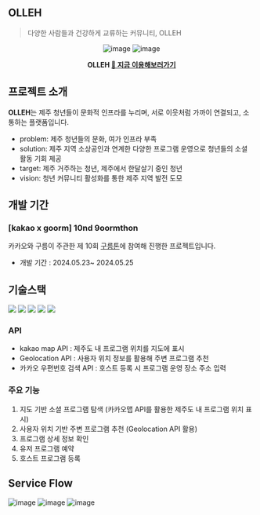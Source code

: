 ## OLLEH

> 다양한 사람들과 건강하게 교류하는 커뮤니티, OLLEH

<div align ="center">
  
  ![image](https://github.com/workmeong-shimmeong/olleh-client/assets/108773199/48641a45-db82-406c-9e6a-27c4ea1b1837)
  ![image](https://github.com/workmeong-shimmeong/olleh-client/assets/108773199/4316711c-70cc-4e23-91f3-a1ac8ac91038)

**OLLEH [🔗 지금 이용해보러가기](https://k8a8dc958104ca.user-app.krampoline.com/)**

</div>

## 프로젝트 소개

**OLLEH**는 제주 청년들이 문화적 인프라를 누리며, 서로 이웃처럼 가까이 연결되고, 소통하는 플랫폼입니다.

- problem: 제주 청년들의 문화, 여가 인프라 부족
- solution: 제주 지역 소상공인과 연계한 다양한 프로그램 운영으로 청년들의 소셜 활동 기회 제공
- target: 제주 거주하는 청년, 제주에서 한달살기 중인 청년
- vision: 청년 커뮤니티 활성화를 통한 제주 지역 발전 도모

## 개발 기간
### [kakao x goorm] 10nd 9oormthon
카카오와 구름이 주관한 제 10회 [구름톤](https://9oormthon.goorm.io/)에 참여해 진행한 프로젝트입니다.

- 개발 기간 : 2024.05.23~ 2024.05.25

## 기술스택

<div align= "start">
  <span>
  <img src="https://img.shields.io/badge/-React-%2361DAFB?style=for-the-badge&logo=React&logoColor=white">
  <img src="https://img.shields.io/badge/javascript-F7DF1E?style=for-the-badge&logo=javascript&logoColor=black">
  <img src="https://img.shields.io/badge/tailwindcss-06B6D4?style=for-the-badge&logo=tailwindcss&logoColor=white">
  <img src="https://img.shields.io/badge/figma-F24E1E.svg?style=for-the-badge&logo=figma&logoColor=white">
  <img src="https://img.shields.io/badge/prettier-F7B93E?style=for-the-badge&logo=prettier&logoColor=black">
  </span>
</div>

### API

- kakao map API : 제주도 내 프로그램 위치를 지도에 표시
- Geolocation API : 사용자 위치 정보를 활용해 주변 프로그램 추천
- 카카오 우편번호 검색 API : 호스트 등록 시 프로그램 운영 장소 주소 입력

### 주요 기능

1. 지도 기반 소셜 프로그램 탐색 (카카오맵 API를 활용한 제주도 내 프로그램 위치 표시)
2. 사용자 위치 기반 주변 프로그램 추천 (Geolocation API 활용)
3. 프로그램 상세 정보 확인
4. 유저 프로그램 예약
5. 호스트 프로그램 등록

## Service Flow

![image](https://github.com/workmeong-shimmeong/olleh-client/assets/108773199/306597ad-0574-4ef2-af4b-156cb824e27d)
![image](https://github.com/workmeong-shimmeong/olleh-client/assets/108773199/90f5dc71-7500-4efd-8186-8525d81d7f6e)
![image](https://github.com/workmeong-shimmeong/olleh-client/assets/108773199/f2f89b72-de1c-439c-8efd-dfa60b17237b)
